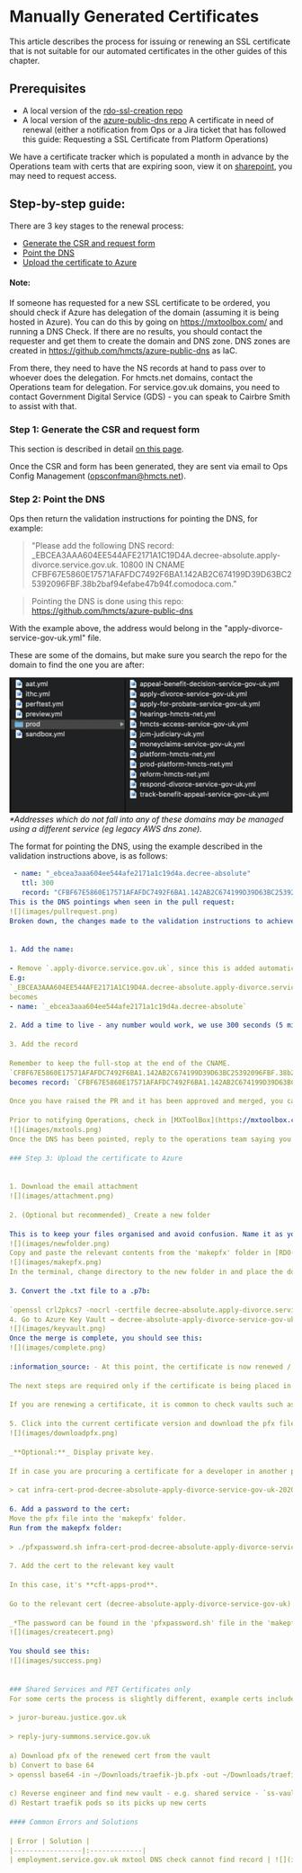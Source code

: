 # Manually Generated Certificates

This article describes the process for issuing or renewing an SSL certificate that is not suitable for our automated certificates in the other guides of this chapter.

## Prerequisites

- A local version of the [rdo-ssl-creation repo](https://github.com/hmcts/rdo-ssl-creation/tree/openssl-mac-branch)
- A local version of the [azure-public-dns repo](https://github.com/hmcts/azure-public-dns)
A certificate in need of renewal (either a notification from Ops or a Jira ticket that has followed this guide: Requesting a SSL Certificate from Platform Operations)

We have a certificate tracker which is populated a month in advance by the Operations team with certs that are expiring soon, view it on [sharepoint](https://cjscommonplatform-my.sharepoint.com/:x:/r/personal/zoe_cope_hmcts_net/_layouts/15/Doc.aspx?sourcedoc=%7B6C8A9500-4D9D-45EA-8CC7-D75F3DDFF133%7D&file=Cert%20Tracker.xlsx&action=default&mobileredirect=true), you may need to request access.


## Step-by-step guide:
There are 3 key stages to the renewal process:

- [Generate the CSR and request form](https://github.com/hmcts/ops-runbooks/tree/master/Certificates/gandi.md#Step-1:-Generate-the-CSR-and-request-form)
- [Point the DNS](https://github.com/hmcts/ops-runbooks/tree/master/Certificates/gandi.md#Step-2:-Point-the-DNS)
- [Upload the certificate to Azure](https://github.com/hmcts/ops-runbooks/tree/master/Certificates/gandi.md#Step-3:-Upload-the-certificate-to-Azure)

#### Note:
If someone has requested for a new SSL certificate to be ordered, you should check if Azure has delegation of the domain (assuming it is being hosted in Azure). 
You can do this by going on https://mxtoolbox.com/ and running a DNS Check.
If there are no results, you should contact the requester and get them to create the domain and DNS zone.
DNS zones are created in https://github.com/hmcts/azure-public-dns as IaC.

From there, they need to have the NS records at hand to pass over to whoever does the delegation.
For hmcts.net domains, contact the Operations team for delegation.
For service.gov.uk domains, you need to contact Government Digital Service (GDS) - you can speak to Cairbre Smith to assist with that.

### Step 1: Generate the CSR and request form


This section is described in detail [on this page](csr.md).

Once the CSR and form has been generated, they are sent via email to Ops Config Management (opsconfman@hmcts.net).

### Step 2: Point the DNS


Ops then return the validation instructions for pointing the DNS, for example:

> "Please add the following DNS record: _EBCEA3AAA604EE544AFE2171A1C19D4A.decree-absolute.apply-divorce.service.gov.uk. 10800 IN CNAME 
CFBF67E5860E17571AFAFDC7492F6BA1.142AB2C674199D39D63BC25392096FBF.38b2baf94efabe47b94f.comodoca.com."

> Pointing the DNS is done using this repo:
https://github.com/hmcts/azure-public-dns



With the example above, the address would belong in the "apply-divorce-service-gov-uk.yml" file.

These are some of the domains, but make sure you search the repo for the domain to find the one you are after:


![](images/envfiles.png)
_*Addresses which do not fall into any of these domains may be managed using a different service (eg legacy AWS dns zone)._

The format for pointing the DNS, using the example described in the validation instructions above, is as follows:

```yaml
 - name: "_ebcea3aaa604ee544afe2171a1c19d4a.decree-absolute"
   ttl: 300
   record: "CFBF67E5860E17571AFAFDC7492F6BA1.142AB2C674199D39D63BC25392096FBF.38b2baf94efabe47b94f.comodoca.com."
This is the DNS pointings when seen in the pull request:
![](images/pullrequest.png)
Broken down, the changes made to the validation instructions to achieve the correct format are:


1. Add the name:

- Remove `.apply-divorce.service.gov.uk`, since this is added automatically.
E.g:
`_EBCEA3AAA604EE544AFE2171A1C19D4A.decree-absolute.apply-divorce.service.gov.uk`
becomes
- name: `_ebcea3aaa604ee544afe2171a1c19d4a.decree-absolute`

2. Add a time to live - any number would work, we use 300 seconds (5 minutes) for practicality, e.g. `ttl: 300`.

3. Add the record

Remember to keep the full-stop at the end of the CNAME.
`CFBF67E5860E17571AFAFDC7492F6BA1.142AB2C674199D39D63BC25392096FBF.38b2baf94efabe47b94f.comodoca.com.`
becomes record: `CFBF67E5860E17571AFAFDC7492F6BA1.142AB2C674199D39D63BC25392096FBF.38b2baf94efabe47b94f.comodoca.com.`

Once you have raised the PR and it has been approved and merged, you can check on the build on  [Azure DevOps](https://dev.azure.com/hmcts/PlatformOperations/_build?definitionId=278).

Prior to notifying Operations, check in [MXToolBox](https://mxtoolbox.com/) that the DNS has been propagated successfully, this will prevent possible delays. Use the whole name of the record like so:
![](images/mxtools.png)
Once the DNS has been pointed, reply to the operations team saying you've added the DNS records. They will return the generated cert as an email attachment.

### Step 3: Upload the certificate to Azure


1. Download the email attachment
![](images/attachment.png)

2. (Optional but recommended)_ Create a new folder

This is to keep your files organised and avoid confusion. Name it as you see fit, for example as below:
![](images/newfolder.png)
Copy and paste the relevant contents from the 'makepfx' folder in [RDO-SSL-Creation](https://github.com/hmcts/rdo-ssl-creation/tree/openssl-mac-branch), into the newly created folder. The below files now exist in 'decree-absolute':
![](images/makepfx.png)
In the terminal, change directory to the new folder in and place the downloaded cert from step 1 inside it.

3. Convert the .txt file to a .p7b:

`openssl crl2pkcs7 -nocrl -certfile decree-absolute.apply-divorce.service.gov.uk.crt.txt -certfile cert-chain -out decree-absolute.apply-divorce.service.gov.uk.p7b`
4. Go to Azure Key Vault → decree-absolute-apply-divorce-service-gov-uk → certificate operation → 'merge signed request' and upload the p7b file.
![](images/keyvault.png)
Once the merge is complete, you should see this:
![](images/complete.png)

:information_source: - At this point, the certificate is now renewed / procured. 

The next steps are required only if the certificate is being placed in another vault in addition to infra-cert-prod. You can find out if required by either speaking to the dev who requested the cert or searching key vaults in Azure.

If you are renewing a certificate, it is common to check vaults such as, but not limited to, `cft-apps-prod` or `<projectacronym>-prod` for production certificates, `cftapps-dev` for development certificates, etc, and observing whether an old version of the renewed cert is there.

5. Click into the current certificate version and download the pfx file by selecting 'Download in PFX/PEM format'
![](images/downloadpfx.png)

_**Optional:**_ Display private key.

If in case you are procuring a certificate for a developer in another project for example, they would require the private key as they may not have access to the key vault. To display the certificate's private key, run below command. At this point, there is no password, so just press enter when prompted for one.

> cat infra-cert-prod-decree-absolute-apply-divorce-service-gov-uk-20200609.pfx | openssl pkcs12 -nodes

6. Add a password to the cert:
Move the pfx file into the 'makepfx' folder.
Run from the makepfx folder:

> ./pfxpassword.sh infra-cert-prod-decree-absolute-apply-divorce-service-gov-uk-20200609.pfx

7. Add the cert to the relevant key vault

In this case, it's **cft-apps-prod**. 

Go to the relevant cert (decree-absolute-apply-divorce-service-gov-uk) → new version → import → upload the cert.pfx file and type in the password.

_*The password can be found in the 'pfxpassword.sh' file in the 'makepfx' folder._
![](images/createcert.png)

You should see this:
![](images/success.png)


### Shared Services and PET Certificates only 
For some certs the process is slightly different, example certs include

> juror-bureau.justice.gov.uk

> reply-jury-summons.service.gov.uk

a) Download pfx of the renewed cert from the vault
b) Convert to base 64
> openssl base64 -in ~/Downloads/traefik-jb.pfx -out ~/Downloads/traefik-jdbase64.kl

c) Reverse engineer and find new vault - e.g. shared service - `ss-vault-prod`
d) Restart traefik pods so its picks up new certs

#### Common Errors and Solutions 

| Error | Solution | 
|-----------------|:-------------|
| employment.service.gov.uk mxtool DNS check cannot find record | ![](images/commonerror.png)  | 
